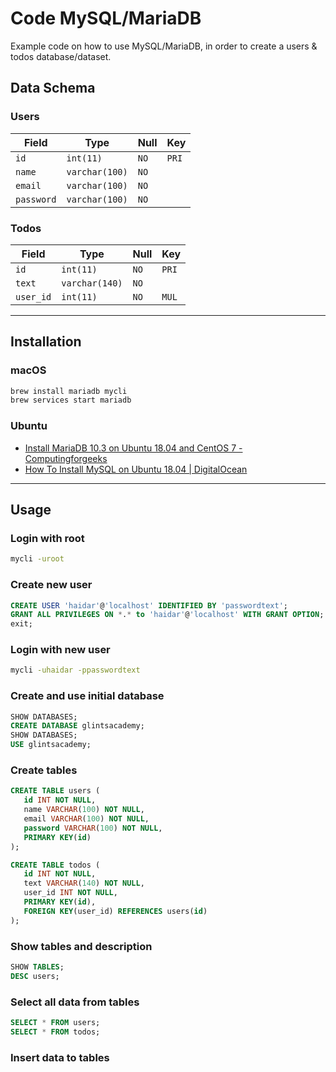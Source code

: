 # Code MySQL/MariaDB

Example code on how to use MySQL/MariaDB, in order to create a users & todos database/dataset.

## Data Schema

### Users

| Field      | Type           | Null | Key   |
| ---------- | -------------- | ---- | ----- |
| `id`       | `int(11)`      | `NO` | `PRI` |
| `name`     | `varchar(100)` | `NO` |       |
| `email`    | `varchar(100)` | `NO` |       |
| `password` | `varchar(100)` | `NO` |       |

### Todos

| Field     | Type           | Null | Key   |
| --------- | -------------- | ---- | ----- |
| `id`      | `int(11)`      | `NO` | `PRI` |
| `text`    | `varchar(140)` | `NO` |       |
| `user_id` | `int(11)`      | `NO` | `MUL` |

---

## Installation

### macOS

```sh
brew install mariadb mycli
brew services start mariadb
```

### Ubuntu

- [Install MariaDB 10.3 on Ubuntu 18.04 and CentOS 7 - Computingforgeeks](https://computingforgeeks.com/install-mariadb-10-on-ubuntu-18-04-and-centos-7)
- [How To Install MySQL on Ubuntu 18.04 | DigitalOcean](https://www.digitalocean.com/community/tutorials/how-to-install-mysql-on-ubuntu-18-04)

---

## Usage

### Login with root

```sh
mycli -uroot
```

### Create new user

```sql
CREATE USER 'haidar'@'localhost' IDENTIFIED BY 'passwordtext';
GRANT ALL PRIVILEGES ON *.* to 'haidar'@'localhost' WITH GRANT OPTION;
exit;
```

### Login with new user

```sh
mycli -uhaidar -ppasswordtext
```

### Create and use initial database

```sql
SHOW DATABASES;
CREATE DATABASE glintsacademy;
SHOW DATABASES;
USE glintsacademy;
```

### Create tables

```sql
CREATE TABLE users (
   id INT NOT NULL,
   name VARCHAR(100) NOT NULL,
   email VARCHAR(100) NOT NULL,
   password VARCHAR(100) NOT NULL,
   PRIMARY KEY(id)
);

CREATE TABLE todos (
   id INT NOT NULL,
   text VARCHAR(140) NOT NULL,
   user_id INT NOT NULL,
   PRIMARY KEY(id),
   FOREIGN KEY(user_id) REFERENCES users(id)
);
```

### Show tables and description

```sql
SHOW TABLES;
DESC users;
```

### Select all data from tables

```sql
SELECT * FROM users;
SELECT * FROM todos;
```

### Insert data to tables
